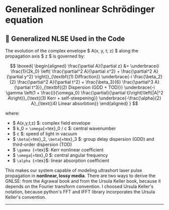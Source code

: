 # Generalized nonlinear Schrödinger equation

## 📜 **Generalized NLSE Used in the Code**

The evolution of the complex envelope \$ A(x, y, t; z) \$ along the
propagation axis \$ z \$ is governed by:

$$
\boxed{
\begin{aligned}
\frac{\partial A}{\partial z} &= \underbrace{i \frac{1}{2k_0} \left( \frac{\partial^2 A}{\partial x^2} + \frac{\partial^2 A}{\partial y^2} \right)}_{\textbf{(1) Diffraction}} 
\underbrace{-i \frac{\beta_2}{2} \frac{\partial^2 A}{\partial t^2} + \frac{\beta_3}{6} \frac{\partial^3 A}{\partial t^3}}_{\textbf{(2) Dispersion (GDD + TOD)}}
 \underbrace{-i \gamma \left(1 + \frac{i}{\omega_0} \frac{\partial}{\partial t}\right)\left(|A|^2 A\right)}_{\text{(3) Kerr + self-steepening}} 
 \underbrace{-\frac{\alpha}{2} A}_{\text{(4) Linear absorbtion}} 
\end{aligned}
}
$$

where:

-   \$ A(x,y,t;z) \$: complex field envelope
-   \$ k_0 = `\omega`{=tex}\_0 / c \$: central wavenumber
-   \$ c \$: speed of light in vacuum
-   \$ `\beta`{=tex}\_2, `\beta`{=tex}\_3 \$: group delay dispersion
    (GDD) and third-order dispersion (TOD)
-   \$ `\gamma `{=tex}\$: Kerr nonlinear coefficient
-   \$ `\omega`{=tex}\_0 \$: central angular frequency
-   \$ `\alpha `{=tex}\$: linear absorption coefficient

This makes our system capable of modeling ultrashort laser pulse
propagation in **nonlinear, lossy media**. There are two ways to derive
the GNLSE: from the Agrawal book and from the Ursula Keller book,
because it depends on the Fourier transform convention. I choosed Ursula
Keller's notation, because python's FFT and IFFT library incorporates
the Ursula Keller's convention.

------------------------------------------------------------------------
